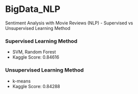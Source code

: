 # BigData_NLP
Sentiment Analysis with Movie Reviews (NLP) - Supervised vs Unsupervised Learning Method

### Supervised Learning Method
- SVM, Random Forest
- Kaggle Score: 0.84616

### Unsupervised Learning Method 
- k-means
- Kaggle Score: 0.84288
